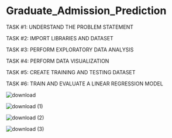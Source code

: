 # Graduate_Admission_Prediction

TASK #1: UNDERSTAND THE PROBLEM STATEMENT

TASK #2: IMPORT LIBRARIES AND DATASET

TASK #3: PERFORM EXPLORATORY DATA ANALYSIS

TASK #4: PERFORM DATA VISUALIZATION

TASK #5: CREATE TRAINING AND TESTING DATASET

TASK #6: TRAIN AND EVALUATE A LINEAR REGRESSION MODEL


![download](https://github.com/Ali-Elgendy/Admission_Predict/assets/140459975/516b0826-85ca-4e73-a0d9-7903b8872f71)


![download (1)](https://github.com/Ali-Elgendy/Admission_Predict/assets/140459975/3b26f875-2195-4001-851e-e937446100ca)


![download (2)](https://github.com/Ali-Elgendy/Admission_Predict/assets/140459975/2dd9783a-c78f-421c-90f1-a543bd5f8115)


![download (3)](https://github.com/Ali-Elgendy/Admission_Predict/assets/140459975/64b250a3-80a7-4563-a200-c59a0af62354)


